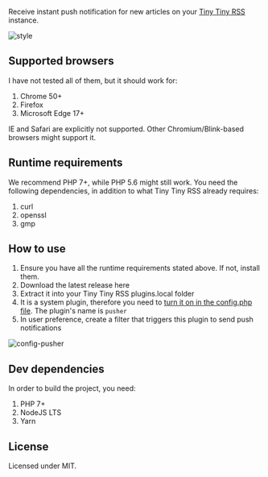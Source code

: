 Receive instant push notification for new articles on your [Tiny Tiny RSS](https://tt-rss.org/)
instance.

![style](https://user-images.githubusercontent.com/1321403/79706886-91f5b080-826f-11ea-8e81-2e07ba4b1b68.png)

## Supported browsers
I have not tested all of them, but it should work for:
1. Chrome 50+
2. Firefox 
3. Microsoft Edge 17+

IE and Safari are explicitly not supported. Other Chromium/Blink-based browsers might support it.

## Runtime requirements
We recommend PHP 7+, while PHP 5.6 might still work. You need the following dependencies,
in addition to what Tiny Tiny RSS already requires:
1. curl
2. openssl
3. gmp

## How to use
1. Ensure you have all the runtime requirements stated above. If not, install them.
2. Download the latest release here
3. Extract it into your Tiny Tiny RSS plugins.local folder
4. It is a system plugin, therefore you need to [turn it on in the config.php file](https://git.tt-rss.org/fox/tt-rss/wiki/Plugins). The plugin's name is `pusher`
5. In user preference, create a filter that triggers this plugin to send push notifications

![config-pusher](https://user-images.githubusercontent.com/1321403/79706856-7be7f000-826f-11ea-971f-f0b38dd3b139.png)

## Dev dependencies
In order to build the project, you need:
1. PHP 7+
2. NodeJS LTS
3. Yarn

## License
Licensed under MIT.
